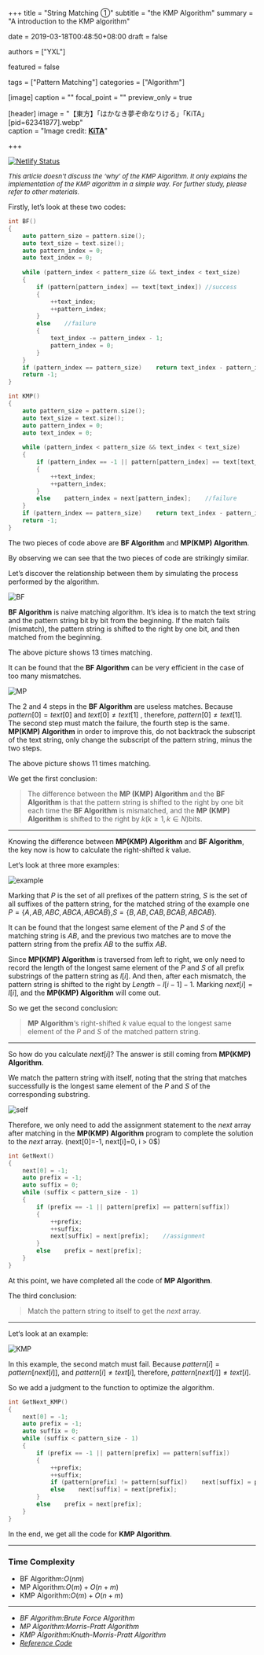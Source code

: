 +++
title = "String Matching ①"
subtitle = "the KMP Algorithm"
summary = "A introduction to the KMP algorithm"

date = 2019-03-18T00:48:50+08:00
draft = false

authors = ["YXL"]

featured = false

tags = ["Pattern Matching"]
categories = ["Algorithm"]

[image]
  caption = ""
  focal_point = ""
  preview_only = true

[header]
  image = "【東方】「はかなき夢ぞ命なりける」「KiTA」[pid=62341877].webp"  
  caption = "Image credit: [**KiTA**](https://www.pixiv.net/member_illust.php?mode=medium&illust_id=62341877)"

+++

[![Netlify Status](https://api.netlify.com/api/v1/badges/1008d0ba-6d9b-4a11-9b41-2326f3c096f2/deploy-status)](https://app.netlify.com/sites/yxl/deploys)

<div id="progress-left"></div>
<div id="progress-right"></div>

<link rel="stylesheet" href="../../../css/kosugi-maru.css">
<link rel="stylesheet" href="../../../css/APlayer.min.css">
<script src="../../../js/APlayer.min.js"></script>
<script src="../../../js/Meting.js"></script>

<meting-js
	server = "netease"
	type = "song"
	id = "1327337964"
	fixed= false
	mini= false
	autoplay = true
	preload = 'auto'
	volume = 0.8>
</meting-js>

<font size=2>*This article doesn't discuss the ‘why’ of the KMP Algorithm. It only explains the implementation of the KMP algorithm in a simple way. For further study, please refer to other materials.*</font>

Firstly, let’s  look at these two codes:

``` c++
int BF()
{
    auto pattern_size = pattern.size();
    auto text_size = text.size();
    auto pattern_index = 0;
    auto text_index = 0;
    
    while (pattern_index < pattern_size && text_index < text_size)
    {
        if (pattern[pattern_index] == text[text_index])	//success
        {
            ++text_index;
            ++pattern_index;
        }
        else	//failure
        {
            text_index -= pattern_index - 1;
            pattern_index = 0;
        }
    }
    if (pattern_index == pattern_size)    return text_index - pattern_index;
    return -1;
}
```

``` c++
int KMP()
{
    auto pattern_size = pattern.size();
    auto text_size = text.size();
    auto pattern_index = 0;
    auto text_index = 0;
    
    while (pattern_index < pattern_size && text_index < text_size)
    {
        if (pattern_index == -1 || pattern[pattern_index] == text[text_index])	//success
        {
            ++text_index;
            ++pattern_index;
        }
        else    pattern_index = next[pattern_index];	//failure
    }
    if (pattern_index == pattern_size)    return text_index - pattern_index;
    return -1;
}
```

The two pieces of code above are **BF Algorithm** and **MP(KMP) Algorithm**.

By observing we can see that the two pieces of code are strikingly similar.

Let’s discover the relationship between them by simulating the process performed by the algorithm.

![BF](BF.svg)

**BF Algorithm** is naive matching algorithm. It’s idea is to match the text string and the pattern string bit by bit from the beginning. If the match fails (mismatch), the pattern string is shifted to the right by one bit, and then matched from the beginning.

The above picture shows $13$ times matching.

It can be found that the **BF Algorithm** can be very efficient in the case of too many mismatches.

![MP](MP.svg)

The 2 and 4 steps in the **BF Algorithm** are useless matches. Because $pattern[0] = text[0]$ and $text[0] \not= text[1]$ , therefore, $pattern[0] \not= text[1]$. The second step must match the failure, the fourth step is the same. **MP(KMP) Algorithm** in order to improve this, do not backtrack the subscript of the text string, only change the subscript of the pattern string, minus the two steps.

The above picture shows $11​$ times matching.

We get the first conclusion:

> The difference between the **MP (KMP) Algorithm** and the **BF Algorithm** is that the pattern string is shifted to the right by one bit each time the **BF Algorithm** is mismatched, and the **MP (KMP) Algorithm** is shifted to the right by $k(k \geq 1, k \in N)​$ bits.

***

Knowing the difference between **MP(KMP) Algorithm** and **BF Algorithm**, the key now is how to calculate the right-shifted $k​$ value.

Let‘s look at three more examples:

![example](example.svg)

Marking that $P$ is the set of all prefixes of the pattern string, $S$ is the set of all suffixes of the pattern string, for the matched string of the example one $P = \lbrace A, AB, ABC, ABCA, ABCAB \rbrace$,$S = \lbrace B, AB, CAB, BCAB, ABCAB \rbrace$.

It can be found that the longest same element of the $P$ and $S$ of the matching string is $AB$, and the previous two matches are to move the pattern string from the prefix $AB$ to the suffix $AB$.

Since **MP(KMP) Algorithm** is traversed from left to right, we only need to record the length of the longest same element of the $P$ and $S$ of all prefix substrings of the pattern string as $l[i]$. And then, after each mismatch, the pattern string is shifted to the right by $Length-l[i-1]-1$. Marking $next[i]=l[i]$, and the **MP(KMP) Algorithm**  will come out.

So we get the second conclusion:

> **MP Algorithm**‘s right-shifted $k$ value equal to the longest same element of the $P$ and $S$ of the matched pattern string.

***

So how do you calculate $next[i]$? The answer is still coming from **MP(KMP) Algorithm**.

We match the pattern string with itself, noting that the string that matches successfully is the longest same element of the $P$ and $S$ of the corresponding substring.

![self](self.svg)

Therefore, we only need to add the assignment statement to the $next$ array after matching in the **MP(KMP) Algorithm** program to complete the solution to the $next$ array. (next[0]=-1, next[i]=0, i > 0$)

``` c++
int GetNext()
{
    next[0] = -1;
    auto prefix = -1;
    auto suffix = 0;
    while (suffix < pattern_size - 1)
    {
        if (prefix == -1 || pattern[prefix] == pattern[suffix])
        {
            ++prefix;
            ++suffix;
            next[suffix] = next[prefix];	//assignment
        }
        else    prefix = next[prefix];
	}
}
```

At this point, we have completed all the code of **MP Algorithm**.

The third conclusion:

> Match the pattern string to itself to get the $next$ array.

***

Let‘s look at an example:

![KMP](KMP.svg)

In this example, the second match must fail. Because $pattern[i] = pattern[next[i]]$, and $pattern[i] \not = text[i]$, therefore, $pattern[next[i]] \not = text[i]$.

So we add a judgment to the function to optimize the algorithm.

``` c++
int GetNext_KMP()
{
    next[0] = -1;
    auto prefix = -1;
    auto suffix = 0;
    while (suffix < pattern_size - 1)
    {
        if (prefix == -1 || pattern[prefix] == pattern[suffix])
        {
            ++prefix;
            ++suffix;
            if (pattern[prefix] != pattern[suffix])    next[suffix] = prefix;
            else    next[suffix] = next[prefix];
        }
        else    prefix = next[prefix];
	}
}
```

In the end, we get all the code for **KMP Algorithm**.

***

### Time Complexity

- BF Algorithm:$O(nm)​$
- MP Algorithm:$O(m)+O(n+m)$
- KMP Algorithm:$O(m)+O(n+m)$

***

- *BF Algorithm:Brute Force Algorithm*
- *MP Algorithm:Morris-Pratt Algorithm*
- *KMP Algorithm:Knuth-Morris-Pratt Algorithm*
- *[Reference Code](https://github.com/YXL76/Data-Structures-and-Algorithms/blob/master/Data%20Structures%20and%20Algorithms/include/algorithm/yxlStringAlgorithm.h)*